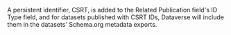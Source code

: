 A persistent identifier, CSRT, is added to the Related Publication field's ID Type field, and for datasets published with CSRT IDs, Dataverse will include them in the datasets' Schema.org metadata exports.